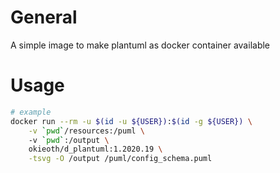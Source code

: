 # General
A simple image to make plantuml as docker container available


# Usage
```bash
# example
docker run --rm -u $(id -u ${USER}):$(id -g ${USER}) \
    -v `pwd`/resources:/puml \ 
    -v `pwd`:/output \
    okieoth/d_plantuml:1.2020.19 \
    -tsvg -O /output /puml/config_schema.puml
```
